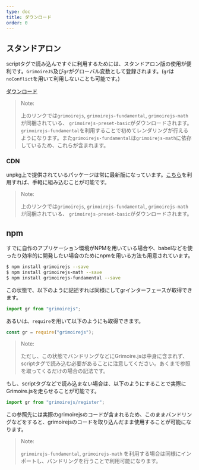 ```yaml
---
type: doc
title: ダウンロード
order: 0
---
```


## スタンドアロン

scriptタグで読み込んですぐに利用するためには、スタンドアロン版の使用が便利です。`GrimoireJS`及び`gr`がグローバル変数として登録されます。(`gr`は`noConflict`を用いて利用しないことも可能です。)

<div class="primary-buttons"><a download href="https://github.com/GrimoireGL/grimoirejs-basic/raw/master/release/grimoirejs-preset-basic.zip">ダウンロード</a></div>

> Note:
>
> 上のリンクでは`grimoirejs`, `grimoirejs-fundamental`, `grimoirejs-math`が同梱されている、 `grimoirejs-preset-basic`がダウンロードされます。
> `grimoirejs-fundamental`を利用することで初めてレンダリングが行えるようになります。また`grimoirejs-fundamental`は`grimoirejs-math`に依存しているため、これらが含まれます。

### CDN

unpkg上で提供されているパッケージは常に最新版になっています。[こちら](https://unpkg.com/grimoirejs-preset-basic/register/grimoire-preset-basic.min.js)を利用すれば、手軽に組み込むことが可能です。

> Note:
>
> 上のリンクでは`grimoirejs`, `grimoirejs-fundamental`, `grimoirejs-math`が同梱されている、 `grimoirejs-preset-basic`がダウンロードされます。

## npm

すでに自作のアプリケーション環境がNPMを用いている場合や、babelなどを使ったり効率的に開発したい場合のためにnpmを用いる方法も用意されています。

```bash
$ npm install grimoirejs --save
$ npm install grimoirejs-math --save
$ npm install grimoirejs-fundamental --save
```

この状態で、以下のように記述すれば同様にしてgrインターフェースが取得できます。

```javascript
import gr from "grimoirejs";
```

あるいは、`require`を用いて以下のようにも取得できます。

```javascript
const gr = require("grimoirejs");
```

> Note:
>
> ただし、この状態でバンドリングなどにGrimoire.jsは中身に含まれず、scriptタグで読み込む必要があることに注意してください。あくまで参照を取ってくるだけの場合の記法です。

もし、scriptタグなどで読み込まない場合は、以下のようにすることで実際にGrimoire.jsを走らせることが可能です。

```javascript
import gr from "grimoirejs/register";
```

この参照先には実際のgrimoirejsのコードが含まれるため、このままバンドリングなどをすると、grimoirejsのコードを取り込んだまま使用することが可能になります。

> Note:
>
> `grimoirejs-fundamental`, `grimoirejs-math` を利用する場合は同様にインポートし、バンドリングを行うことで利用可能になります。
